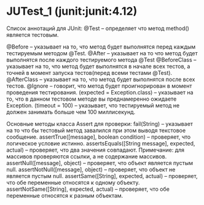 # JUTest_1 (junit:junit:4.12)

Список аннотаций для JUnit:
@Test – определяет что метод method() является тестовым.

@Before – указывает на то, что метод будет выполнятся перед каждым тестируемым методом @Test.
@After – указывает на то что метод будет выполнятся после каждого тестируемого метода @Test
@BeforeClass – указывает на то, что метод будет выполнятся в начале всех тестов,
а точней в момент запуска тестов(перед всеми тестами @Test).
@AfterClass – указывает на то, что метод будет выполнятся после всех тестов.
@Ignore – говорит, что метод будет проигнорирован в момент проведения тестирования.
(expected = Exception.class) – указывает на то, что в данном тестовом методе
вы преднамеренно ожидаете Exception.
(timeout = 100) – указывает, что тестируемый метод не должен занимать больше чем 100 миллисекунд.

Основные методы класса Assert для проверки:
fail(String) – указывает на то что бы тестовый метод завалился при этом выводя текстовое сообщение.
assertTrue([message], boolean condition) – проверяет, что логическое условие истинно.
assertsEquals([String message], expected, actual) – проверяет, что два значения совпадают.
Примечание: для массивов проверяются ссылки, а не содержание массивов.
assertNull([message], object) – проверяет, что объект является пустым null.
assertNotNull([message], object) – проверяет, что объект не является пустым null.
assertSame([String], expected, actual) – проверяет, что обе переменные относятся к одному объекту.
assertNotSame([String], expected, actual) – проверяет, что обе переменные относятся к разным объектам.
